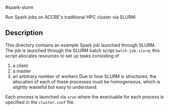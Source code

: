 #spark-slurm

Run Spark jobs on ACCRE's traditional HPC cluster via SLURM.

## Description

This directory contains an example Spark job launched through SLURM. The 
job is launched through the SLURM batch script `batch-job.slurm`; this 
script allocates resources to set up tasks consisting of 
1. a client
1. a master 
1. an arbitrary number of workers
Due to how SLURM is structured, the allocation of each of these processes must be
homogeneous, which is slightly wasteful but easy to understand.

Each process is launched via `srun` where the exectuable for each process
is specified in the `cluster.conf` file.

